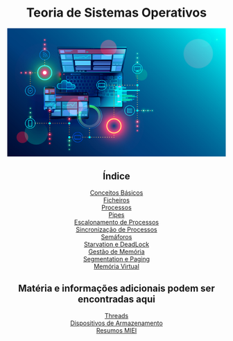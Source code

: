 <meta charset="utf-8"> 
<div id="header" align="center">
<h1> Teoria de Sistemas Operativos </h1>
<img src="/img/osmain.png" alt="osmain">
</div>

<div id="index" align="center">
 
<h2> Índice </h2>
<div  id="0" align="center">
<a Conceitos Básicos href="00_Conceitos_B%C3%A1sicos.md"> Conceitos Básicos </a>
</div> 
<div  id="1" align="center">
<a href="01_Ficheiros.md"> Ficheiros </a>
</div> 
<div  id="2" align="center">
<a href="./02_Processos.md"> Processos </a>
</div>
<div  id="3" align="center">
<a href="./03_Pipes.md"> Pipes </a>
</div>
<div  id="4" align="center">
<a href="./04_Escalonamento_de_Processos.md"> Escalonamento de Processos </a>
</div>
<div  id="5" align="center">
<a href="./05_Sincronização_de_Processos.md"> Sincronização de Processos </a>
</div> 
<div  id="6" align="center">
<a href="./06_Semáforos.md"> Semáforos </a>
</div> 
<div  id="7" align="center">
<a href="./07_Starvation_e_Deadlock.md"> Starvation e DeadLock </a>
</div> 
<div  id="8" align="center">
<a href="./08_Gestão_de_Memória.md"> Gestão de Memória </a>
</div> 
<div  id="9" align="center">
<a href="./09_Segmentation_e_Paging.md"> Segmentation e Paging </a>
</div> 
<div  id="10" align="center">
<a href="./10_Memória_Virtual.md"> Memória Virtual </a>
</div>
</div>


<div id="Extras" align="center">
<h2> Matéria e informações adicionais podem ser encontradas aqui </h2>
<div  id="1" align="center">
<a href="./E1_Thread.md"> Threads </a>
</div>
<div  id="2" align="center">
<a href="./E2_Dispositivos_de_Armazenamento.md"> Dispositivos de Armazenamento </a>
<div  id="3" align="center">
<a href="https://github.com/mendess/ResumosMIEI/tree/master/SO"> Resumos MIEI </a>
</div>

